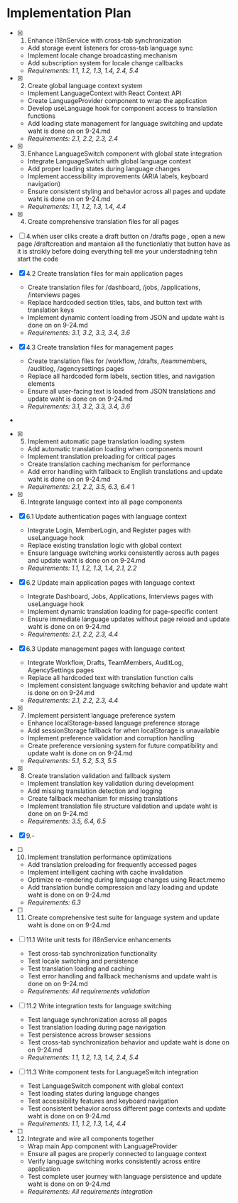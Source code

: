 # Implementation Plan

- [x] 1. Enhance i18nService with cross-tab synchronization





  - Add storage event listeners for cross-tab language sync
  - Implement locale change broadcasting mechanism
  - Add subscription system for locale change callbacks
  - _Requirements: 1.1, 1.2, 1.3, 1.4, 2.4, 5.4_

- [x] 2. Create global language context system





  - Implement LanguageContext with React Context API
  - Create LanguageProvider component to wrap the application
  - Develop useLanguage hook for component access to translation functions
  - Add loading state management for language switching
  and update waht is done on  on 9-24.md
  - _Requirements: 2.1, 2.2, 2.3, 2.4_

- [x] 3. Enhance LanguageSwitch component with global state integration





  - Integrate LanguageSwitch with global language context
  - Add proper loading states during language changes
  - Implement accessibility improvements (ARIA labels, keyboard navigation)
  - Ensure consistent styling and behavior across all pages   and update waht is done on  on 9-24.md
  - _Requirements: 1.1, 1.2, 1.3, 1.4, 4.4_

- [x] 4. Create comprehensive translation files for all pages








- [ ] 4.when user cliks create a draft button on /drafts page , open a new page /draftcreation and mantaion all the functionlatiy that button have as it is strcikly before doing everything tell me your understadning  tehn start the code 







- [x] 4.2 Create translation files for main application pages

  - Create translation files for /dashboard, /jobs, /applications, /interviews pages
  - Replace hardcoded section titles, tabs, and button text with translation keys
  - Implement dynamic content loading from JSON   and update waht is done on  on 9-24.md
  - _Requirements: 3.1, 3.2, 3.3, 3.4, 3.6_

- [x] 4.3 Create translation files for management pages


  - Create translation files for /workflow, /drafts, /teammembers, /auditlog, /agencysettings pages
  - Replace all hardcoded form labels, section titles, and navigation elements
  - Ensure all user-facing text is loaded from JSON translations   and update waht is done on  on 9-24.md
  - _Requirements: 3.1, 3.2, 3.3, 3.4, 3.6_
-

- [x] 5. Implement automatic page translation loading system




  - Add automatic translation loading when components mount
  - Implement translation preloading for critical pages
  - Create translation caching mechanism for performance 
  - Add error handling with fallback to English translations    and update waht is done on  on 9-24.md
  - _Requirements: 2.1, 2.2, 3.5, 6.3, 6.4_
 1 
- [x] 6. Integrate language context into all page components





- [x] 6.1 Update authentication pages with language context


  - Integrate Login, MemberLogin, and Register pages with useLanguage hook
  - Replace existing translation logic with global context
  - Ensure language switching works consistently across auth pages    and update waht is done on  on 9-24.md
  - _Requirements: 1.1, 1.2, 1.3, 1.4, 2.1, 2.2_

- [x] 6.2 Update main application pages with language context


  - Integrate Dashboard, Jobs, Applications, Interviews pages with useLanguage hook
  - Implement dynamic translation loading for page-specific content
  - Ensure immediate language updates without page reload    and update waht is done on  on 9-24.md
  - _Requirements: 2.1, 2.2, 2.3, 4.4_

- [x] 6.3 Update management pages with language context


  - Integrate Workflow, Drafts, TeamMembers, AuditLog, AgencySettings pages
  - Replace all hardcoded text with translation function calls
  - Implement consistent language switching behavior    and update waht is done on  on 9-24.md  
  - _Requirements: 2.1, 2.2, 2.3, 4.4_

- [x] 7. Implement persistent language preference system





  - Enhance localStorage-based language preference storage
  - Add sessionStorage fallback for when localStorage is unavailable
  - Implement preference validation and corruption handling
  - Create preference versioning system for future compatibility     and update waht is done on  on 9-24.md
  - _Requirements: 5.1, 5.2, 5.3, 5.5_

- [x] 8. Create translation validation and fallback system








  - Implement translation key validation during development
  - Add missing translation detection and logging
  - Create fallback mechanism for missing translations
  - Implement translation file structure validation    and update waht is done on  on 9-24.md
  - _Requirements: 3.5, 6.4, 6.5_

- [x] 9.-

- [ ] 10. Implement translation performance optimizations
  - Add translation preloading for frequently accessed pages
  - Implement intelligent caching with cache invalidation
  - Optimize re-rendering during language changes using React.memo
  - Add translation bundle compression and lazy loading     and update waht is done on  on 9-24.md
  - _Requirements: 6.3_

- [ ] 11. Create comprehensive test suite for language system    and update waht is done on  on 9-24.md
- [ ] 11.1 Write unit tests for i18nService enhancements
  - Test cross-tab synchronization functionality
  - Test locale switching and persistence
  - Test translation loading and caching
  - Test error handling and fallback mechanisms    and update waht is done on  on 9-24.md
  - _Requirements: All requirements validation_

- [ ] 11.2 Write integration tests for language switching
  - Test language synchronization across all pages
  - Test translation loading during page navigation
  - Test persistence across browser sessions
  - Test cross-tab synchronization behavior    and update waht is done on  on 9-24.md
  - _Requirements: 1.1, 1.2, 1.3, 1.4, 2.4, 5.4_

- [ ] 11.3 Write component tests for LanguageSwitch integration
  - Test LanguageSwitch component with global context
  - Test loading states during language changes
  - Test accessibility features and keyboard navigation
  - Test consistent behavior across different page contexts    and update waht is done on  on 9-24.md
  - _Requirements: 1.1, 1.2, 1.3, 1.4, 4.4_

- [ ] 12. Integrate and wire all components together
  - Wrap main App component with LanguageProvider
  - Ensure all pages are properly connected to language context
  - Verify language switching works consistently across entire application
  - Test complete user journey with language persistence    and update waht is done on  on 9-24.md
  - _Requirements: All requirements integration_